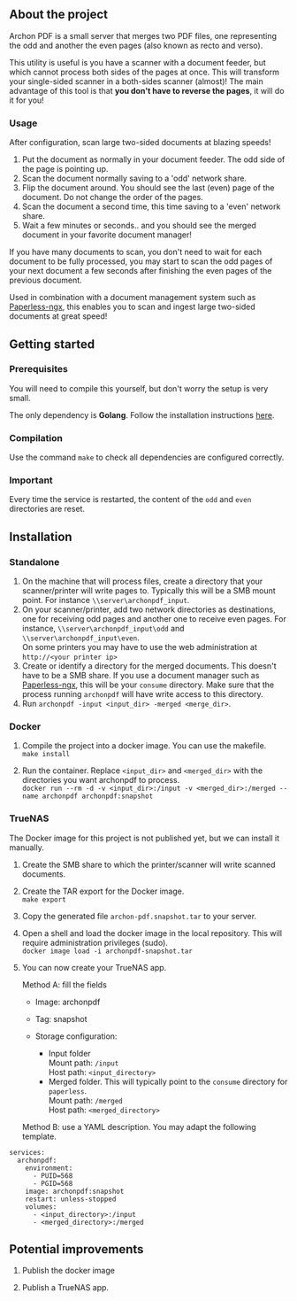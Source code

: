 ## About the project

Archon PDF is a small server that merges two PDF files, one representing the odd and another the even pages (also known as recto and verso).

This utility is useful is you have a scanner with a document feeder, but which cannot process both sides of the pages at once. This will transform your single-sided scanner in a both-sides scanner (almost)! The main advantage of this tool is that **you don't have to reverse the pages**, it will do it for you!

### Usage

After configuration, scan large two-sided documents at blazing speeds!

1. Put the document as normally in your document feeder. The odd side of the page is pointing up. 
2. Scan the document normally saving to a 'odd' network share.
3. Flip the document around. You should see the last (even) page of the document. Do not change the order of the pages.
4. Scan the document a second time, this time saving to a 'even' network share.
5. Wait a few minutes or seconds.. and you should see the merged document in your favorite document manager!

If you have many documents to scan, you don't need to wait for each document to be fully processed, you may start to scan the odd pages of your next document a few seconds after finishing the even pages of the previous document.

Used in combination with a document management system such as [Paperless-ngx](https://github.com/paperless-ngx/paperless-ngx), this enables you to scan and ingest large two-sided documents at great speed!

## Getting started

### Prerequisites

You will need to compile this yourself, but don't worry the setup is very small.

The only dependency is **Golang**. Follow the installation instructions [here](https://go.dev/doc/install).

### Compilation

Use the command `make` to check all dependencies are configured correctly.

### Important

Every time the service is restarted, the content of the `odd` and `even` directories are reset.

## Installation

### Standalone
1. On the machine that will process files, create a directory that your scanner/printer will write pages to. Typically this will be a SMB mount point. For instance `\\server\archonpdf_input`.
2. On your scanner/printer, add two network directories as destinations, one for receiving odd pages and another one to receive even pages. For instance, `\\server\archonpdf_input\odd` and `\\server\archonpdf_input\even`.  
   On some printers you may have to use the web administration at `http://<your printer ip>`
3. Create or identify a directory for the merged documents. This doesn't have to be a SMB share. If you use a document manager such as [Paperless-ngx](https://github.com/paperless-ngx/paperless-ngx), this will be your `consume` directory. Make sure that the process running `archonpdf` will have write access to this directory.
4. Run `archonpdf -input <input_dir> -merged <merge_dir>`.

### Docker

1. Compile the project into a docker image. You can use the makefile.  
   `make install`

2. Run the container. Replace `<input_dir>` and `<merged_dir>` with the directories you want archonpdf to process.  
   `docker run --rm -d -v <input_dir>:/input -v <merged_dir>:/merged --name archonpdf archonpdf:snapshot`  

### TrueNAS

The Docker image for this project is not published yet, but we can install it manually.

1. Create the SMB share to which the printer/scanner will write scanned documents.

2. Create the TAR export for the Docker image.  
   `make export`

3. Copy the generated file `archon-pdf.snapshot.tar` to your server.

4. Open a shell and load the docker image in the local repository. This will require administration privileges (sudo).  
   `docker image load -i archonpdf-snapshot.tar`

5. You can now create your TrueNAS app.

    Method A: fill the fields

    * Image: archonpdf
    * Tag: snapshot

    * Storage configuration:
        * Input folder  
            Mount path: `/input`  
            Host path: `<input_directory>`
        * Merged folder. This will typically point to the `consume` directory for `paperless`.    
            Mount path: `/merged`  
            Host path: `<merged_directory>`

    Method B: use a YAML description. You may adapt the following template.

```
services:
  archonpdf:
    environment:
      - PUID=568
      - PGID=568
    image: archonpdf:snapshot
    restart: unless-stopped
    volumes:
      - <input_directory>:/input
      - <merged_directory>:/merged
```

## Potential improvements

1. Publish the docker image

2. Publish a TrueNAS app.
